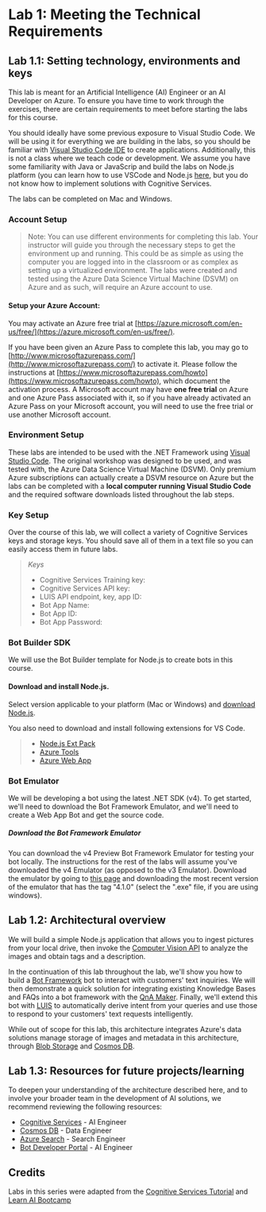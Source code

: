 # Lab 1: Meeting the Technical Requirements

## Lab 1.1: Setting technology, environments and keys

This lab is meant for an Artificial Intelligence (AI) Engineer or an AI Developer on Azure. To ensure you have time to work through the exercises, there are certain requirements to meet before starting the labs for this course.

You should ideally have some previous exposure to Visual Studio Code. We will be using it for everything we are building in the labs, so you should be familiar with [Visual Studio Code IDE](https://visualstudio.microsoft.com/) to create applications. Additionally, this is not a class where we teach code or development. We assume you have some familiarity with Java or JavaScrip and build the labs on Node.js platform (you can learn how to use VSCode and Node.js [here](https://channel9.msdn.com/Blogs/cloud-with-a-silver-lining/hello-visual-studio-code-nodejs?term=Nodejs%20%20Fundamentals&lang-en=true), but you do not know how to implement solutions with Cognitive Services.

The labs can be completed on Mac and Windows.

### Account Setup

> Note: You can use different environments for completing this lab.  Your instructor will guide you through the necessary steps to get the environment up and running.   This could be as simple as using the computer you are logged into in the classroom or as complex as setting up a virtualized environment.  The labs were created and tested using the Azure Data Science Virtual Machine (DSVM) on Azure and as such, will require an Azure account to use.

#### Setup your Azure Account:

You may activate an Azure free trial at [https://azure.microsoft.com/en-us/free/](https://azure.microsoft.com/en-us/free/).

If you have been given an Azure Pass to complete this lab, you may go to [http://www.microsoftazurepass.com/](http://www.microsoftazurepass.com/) to activate it.  Please follow the instructions at [https://www.microsoftazurepass.com/howto](https://www.microsoftazurepass.com/howto), which document the activation process.  A Microsoft account may have **one free trial** on Azure and one Azure Pass associated with it, so if you have already activated an Azure Pass on your Microsoft account, you will need to use the free trial or use another Microsoft account.

### Environment Setup

These labs are intended to be used with the .NET Framework using [Visual Studio Code](https://code.visualstudio.com/Download). The original workshop was designed to be used, and was tested with, the Azure Data Science Virtual Machine (DSVM).  Only premium Azure subscriptions can actually create a DSVM resource on Azure but the labs can be completed with a **local computer running Visual Studio Code** and the required software downloads listed throughout the lab steps.

### Key Setup

Over the course of this lab, we will collect a variety of Cognitive Services keys and storage keys. You should save all of them in a text file so you can easily access them in future labs.

>_Keys_
>
>- Cognitive Services Training key:
>- Cognitive Services API key:
>- LUIS API endpoint, key, app ID:
>- Bot App Name:
>- Bot App ID:
>- Bot App Password:

### Bot Builder SDK

We will use the Bot Builder template for Node.js to create bots in this course.

#### Download and install Node.js.

Select version applicable to your platform (Mac or Windows) and [download Node.js](https://nodejs.org/en/download/).  


You also need to download and install following extensions for VS Code.

>- [Node.js Ext Pack](https://marketplace.visualstudio.com/items?itemName=waderyan.nodejs-extension-pack) 
>- [Azure Tools](https://marketplace.visualstudio.com/items?itemName=ms-vscode.vscode-node-azure-pack) 
>- [Azure Web App](https://marketplace.visualstudio.com/items?itemName=ms-azuretools.vscode-azureappservice) 

### Bot Emulator

We will be developing a bot using the latest .NET SDK (v4).  To get started, we'll need to download the Bot Framework Emulator, and we'll need to create a Web App Bot and get the source code.

##### Download the Bot Framework Emulator

You can download the v4 Preview Bot Framework Emulator for testing your bot locally. The instructions for the rest of the labs will assume you've downloaded the v4 Emulator (as opposed to the v3 Emulator). Download the emulator by going to [this page](https://github.com/Microsoft/BotFramework-Emulator/releases) and downloading the most recent version of the emulator that has the tag "4.1.0" (select the ".exe" file, if you are using windows).

## Lab 1.2: Architectural overview

We will build a simple Node.js application that allows you to ingest pictures from your local drive, then invoke the [Computer Vision API](https://www.microsoft.com/cognitive-services/en-us/computer-vision-api) to analyze the images and obtain tags and a description.

In the continuation of this lab throughout the lab, we'll show you how to build a [Bot Framework](https://dev.botframework.com/) bot to interact with customers' text inquiries. We will then demonstrate a quick solution for integrating existing Knowledge Bases and FAQs into a bot framework with the [QnA Maker](https://docs.microsoft.com/en-us/azure/cognitive-services/qnamaker/overview/overview). Finally, we'll extend this bot with [LUIS](https://www.microsoft.com/cognitive-services/en-us/language-understanding-intelligent-service-luis) to automatically derive intent from your queries and use those to respond to your customers' text requests intelligently.

While out of scope for this lab, this architecture integrates Azure's data solutions manage storage of images and metadata in this architecture, through [Blob Storage](https://docs.microsoft.com/en-us/azure/storage/blobs/storage-quickstart-blobs-nodejs) and [Cosmos DB](https://docs.microsoft.com/en-us/azure/cosmos-db/sql-api-nodejs-get-started).


## Lab 1.3: Resources for future projects/learning

To deepen your understanding of the architecture described here, and to involve your broader team in the development of AI solutions, we recommend reviewing the following resources:

- [Cognitive Services](https://www.microsoft.com/cognitive-services) - AI Engineer
- [Cosmos DB](https://docs.microsoft.com/en-us/azure/cosmos-db/) - Data Engineer
- [Azure Search](https://azure.microsoft.com/en-us/services/search/) - Search Engineer
- [Bot Developer Portal](http://dev.botframework.com) - AI Engineer


## Credits

Labs in this series were adapted from the [Cognitive Services Tutorial](https://github.com/noodlefrenzy/CognitiveServicesTutorial) and [Learn AI Bootcamp](https://github.com/Azure/LearnAI-Bootcamp)
